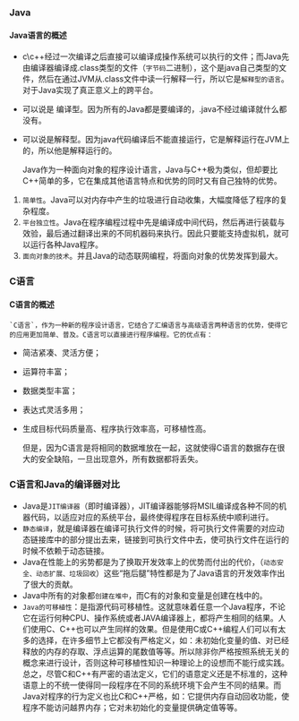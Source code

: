 ### Java
#### Java语言的概述
- c\c++经过一次编译之后直接可以编译成操作系统可以执行的文件；而Java先由编译器编译成.class类型的文件（`字节码`二进制），这个是java自己类型的文件，然后在通过JVM从.class文件中读一行解释一行，所以它是`解释型的语言`。对于Java实现了真正意义上的跨平台。
- 可以说是 编译型。因为所有的Java都是要编译的，.java不经过编译就什么都没有。
- 可以说是解释型。因为java代码编译后不能直接运行，它是解释运行在JVM上的，所以他是解释运行的。

    Java作为一种面向对象的程序设计语言，Java与C++极为类似，但却要比C++简单的多，它在集成其他语言特点和优势的同时又有自己独特的优势。

1. `简单性`。Java可以对内存中产生的垃圾进行自动收集，大幅度降低了程序的复杂程度。
2. `平台独立性`。Java在程序编程过程中先是编译成中间代码，然后再进行装载与效验，最后通过翻译出来的不同机器码来执行。因此只要能支持虚拟机，就可以运行各种Java程序。
3. `面向对象的技术`。并且Java的动态联网编程，将面向对象的优势发挥到最大。

### C语言
#### C语言的概述
    `C语言`，作为一种新的程序设计语言，它结合了汇编语言与高级语言两种语言的优势，使得它的应用更加简单、普及。C语言可以直接进行程序编程。它的优点有：
- 简洁紧凑、灵活方便；
- 运算符丰富；
- 数据类型丰富；
- 表达式灵活多用；
- 生成目标代码质量高、程序执行效率高，可移植性高。

    但是，因为C语言是将相同的数据堆放在一起，这就使得C语言的数据存在很大的安全缺陷，一旦出现意外，所有数据都将丢失。

### C语言和Java的编译器对比
- Java是`JIT编译器`（即时编译器），JIT编译器能够将MSIL编译成各种不同的机器代码，以适应对应的系统平台，最终使得程序在目标系统中顺利进行。
- `静态编译`，就是编译器在编译可执行文件的时候，将可执行文件需要的对应动态链接库中的部分提出去来，链接到可执行文件中去，使可执行文件在运行的时候不依赖于动态链接。
- Java在性能上的劣势都是为了换取开发效率上的优势而付出的代价，（`动态安全、动态扩展、垃圾回收`）这些“拖后腿”特性都是为了Java语言的开发效率作出了很大的贡献。
- Java中所有的对象都`创建在堆中`，而C有的对象和变量是创建在栈中的。
- `Java的可移植性`：是指源代码可移植性。这就意味着任意一个Java程序，不论它在运行何种CPU、操作系统或者JAVA编译器上，都将产生相同的结果。人们使用C、C++也可以产生同样的效果。但是使用C或C++编程人们可以有太多的选择，在许多细节上它都没有严格定义，如：未初始化变量的值、对已经释放的内存的存取、浮点运算的尾数值等等。所以除非你严格按照系统无关的概念来进行设计，否则这种可移植性知识一种理论上的设想而不能行成实践。总之，尽管C和C++有严密的语法定义，它们的语意定义还是不标准的，这种语意上的不统一使得同一段程序在不同的系统环境下会产生不同的结果。而Java对程序的行为定义也比C和C++严格，如：它提供内存自动回收功能，使程序不能访问越界内存；它对未初始化的变量提供确定值等等。